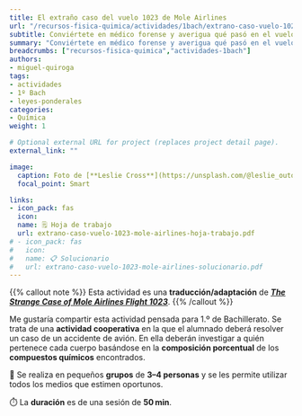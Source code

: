 ```yaml
---
title: El extraño caso del vuelo 1023 de Mole Airlines
url: "/recursos-fisica-quimica/actividades/1bach/extrano-caso-vuelo-1023-mole-airlines"
subtitle: Conviértete en médico forense y averigua qué pasó en el vuelo 1023
summary: "Conviértete en médico forense y averigua qué pasó en el vuelo 1023."
breadcrumbs: ["recursos-fisica-quimica","actividades-1bach"]
authors:
- miguel-quiroga
tags:
- actividades
- 1º Bach
- leyes-ponderales
categories:
- Química
weight: 1

# Optional external URL for project (replaces project detail page).
external_link: ""

image:
  caption: Foto de [**Leslie Cross**](https://unsplash.com/@leslie_outofdoors) en [Unsplash](https://unsplash.com)
  focal_point: Smart

links:
- icon_pack: fas
  icon:
  name: 🗒️ Hoja de trabajo
  url: extrano-caso-vuelo-1023-mole-airlines-hoja-trabajo.pdf
# - icon_pack: fas
#   icon:
#   name: 📋 Solucionario
#   url: extrano-caso-vuelo-1023-mole-airlines-solucionario.pdf
---
```


{{% callout note %}}
Esta actividad es una **traducción/adaptación** de [***The Strange Case of Mole Airlines Flight 1023***](https://pubs.acs.org/doi/10.1021/ed080p407).
{{% /callout %}}

Me gustaría compartir esta actividad pensada para 1.º de Bachillerato. Se trata de una **actividad cooperativa** en la que el alumnado deberá resolver un caso de un accidente de avión. En ella deberán investigar a quién pertenece cada cuerpo basándose en la **composición porcentual** de los **compuestos químicos** encontrados.

👥 Se realiza en pequeños **grupos** de **3–4 personas** y se les permite utilizar todos los medios que estimen oportunos.

⏱️ La **duración** es de una sesión de **50**&thinsp;**min**.
